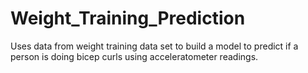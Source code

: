 # Weight_Training_Prediction
Uses data from weight training data set to build a model to predict if a person is doing bicep curls using acceleratometer readings. 
